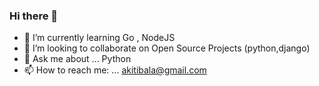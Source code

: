 ### Hi there 👋




- 🌱 I’m currently learning Go , NodeJS 
- 👯 I’m looking to collaborate on Open Source Projects (python,django)
- 💬 Ask me about ... Python
- 📫 How to reach me: ... akitibala@gmail.com

